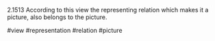 2.1513 According to this view the representing relation which makes it a picture, also belongs to the picture.

#view #representation #relation #picture 